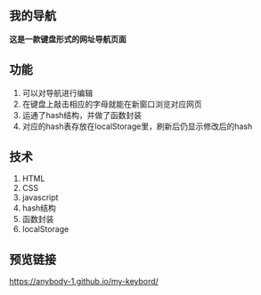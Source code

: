 ## 我的导航
**这是一款键盘形式的网址导航页面**
## 功能
1. 可以对导航进行编辑
2. 在键盘上敲击相应的字母就能在新窗口浏览对应网页
3. 运通了hash结构，并做了函数封装
4. 对应的hash表存放在localStorage里，刷新后仍显示修改后的hash
## 技术

1. HTML
2. CSS
3. javascript
4. hash结构
5. 函数封装
6. localStorage

## 预览链接
https://anybody-1.github.io/my-keybord/